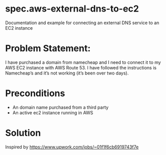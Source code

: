 # spec.aws-external-dns-to-ec2
Documentation and example for connecting an external DNS service to an EC2 instance

# Problem Statement:
I have purchased a domain from namecheap and I need to connect it to my AWS EC2 instance with AWS Route 53. I have followed the instructions  is Namecheap’s and it’s not working (it’s been over two days).

# Preconditions
- An domain name purchased from a third party
- An active ec2 instance running in AWS


# Solution
Inspired by https://www.upwork.com/jobs/~01f1f6cb6919743f7e
